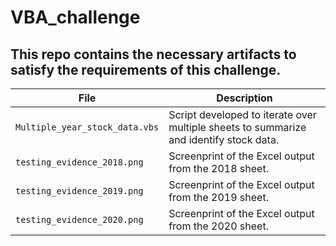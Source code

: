 # VBA_challenge

## This repo contains the necessary artifacts to satisfy the requirements of this challenge.

| File | Description |
| - | - |
| `Multiple_year_stock_data.vbs` | Script developed to iterate over multiple sheets to summarize and identify stock data. |
| `testing_evidence_2018.png` | Screenprint of the Excel output from the 2018 sheet. |
| `testing_evidence_2019.png` | Screenprint of the Excel output from the 2019 sheet. |
| `testing_evidence_2020.png` | Screenprint of the Excel output from the 2020 sheet. |
